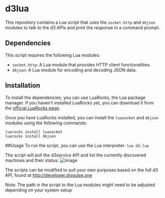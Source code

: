 # d3lua

This repository contains a Lua script that uses the `socket.http` and `dkjson` modules to talk to the d3 APIs and print the response in a command prompt.

## Dependencies

This script requires the following Lua modules:

- `socket.http`: A Lua module that provides HTTP client functionalities.
- `dkjson`: A Lua module for encoding and decoding JSON data.

## Installation

To install the dependencies, you can use LuaRocks, the Lua package manager. If you haven't installed LuaRocks yet, you can download it from the [official LuaRocks page](https://luarocks.org/).

Once you have LuaRocks installed, you can install the `luasocket` and `dkjson` modules using the following commands:

```shell
luarocks install luasocket
luarocks install dkjson
```

##Usage
To run the script, you can use the Lua interpreter:
```lua d3.lua```

The script will poll the d3service API and list the currently discovered machines and their status:
![image](https://github.com/pkirkup-disguise/d3lua/assets/71440017/e94ed821-edc0-49e1-9a16-cc5d0ca80e98)

The scripts can be modified to suit your own purposes based on the full d3 API, found at http://developer.disguise.one 

Note: The path in the script to the Lua modules might need to be adjusted depending on your system setup
